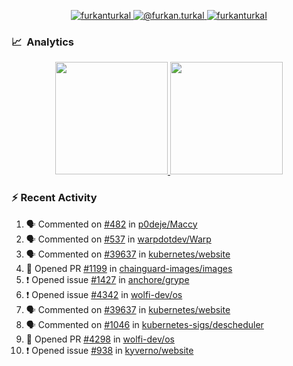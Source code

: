 <p align="center">
  <a href="https://linkedin.com/in/furkanturkal" target="blank">
    <img src="https://img.shields.io/badge/linkedin-%230077B5.svg?&style=for-the-badge&logo=linkedin&logoColor=white" alt="furkanturkal" />
  </a>
  <a href="https://medium.com/@furkan.turkal" target="blank">
    <img src="https://img.shields.io/badge/medium-%2312100E.svg?&style=for-the-badge&logo=medium&logoColor=white" alt="@furkan.turkal" />
  </a>
  <a href="https://twitter.com/furkanturkaI" target="blank">
    <img src="https://img.shields.io/badge/Twitter-1DA1F2?style=for-the-badge&logo=twitter&logoColor=white" alt="furkanturkaI" />
  </a>
</p>

### 📈 &nbsp;Analytics

<p align="center">
  <a href="https://coderstats.net/github/#Dentrax">
    <img height="180em" src="https://github-readme-stats-eight-theta.vercel.app/api?username=Dentrax&show_icons=true&theme=algolia&include_all_commits=true&count_private=true&line_height=26"/>
    <img height="180em" src="https://github-readme-stats-eight-theta.vercel.app/api/top-langs/?username=Dentrax&layout=compact&langs_count=8&theme=algolia&line_height=26"/>
  </a>
</p>

### :zap: Recent Activity

<!--START_SECTION:activity-->
1. 🗣 Commented on [#482](https://github.com/p0deje/Maccy/issues/482#issuecomment-1677515913) in [p0deje/Maccy](https://github.com/p0deje/Maccy)
2. 🗣 Commented on [#537](https://github.com/warpdotdev/Warp/issues/537#issuecomment-1675095772) in [warpdotdev/Warp](https://github.com/warpdotdev/Warp)
3. 🗣 Commented on [#39637](https://github.com/kubernetes/website/pull/39637#issuecomment-1674587579) in [kubernetes/website](https://github.com/kubernetes/website)
4. 💪 Opened PR [#1199](https://github.com/chainguard-images/images/pull/1199) in [chainguard-images/images](https://github.com/chainguard-images/images)
5. ❗ Opened issue [#1427](https://github.com/anchore/grype/issues/1427) in [anchore/grype](https://github.com/anchore/grype)
6. ❗ Opened issue [#4342](https://github.com/wolfi-dev/os/issues/4342) in [wolfi-dev/os](https://github.com/wolfi-dev/os)
7. 🗣 Commented on [#39637](https://github.com/kubernetes/website/pull/39637#issuecomment-1672097566) in [kubernetes/website](https://github.com/kubernetes/website)
8. 🗣 Commented on [#1046](https://github.com/kubernetes-sigs/descheduler/issues/1046#issuecomment-1671404278) in [kubernetes-sigs/descheduler](https://github.com/kubernetes-sigs/descheduler)
9. 💪 Opened PR [#4298](https://github.com/wolfi-dev/os/pull/4298) in [wolfi-dev/os](https://github.com/wolfi-dev/os)
10. ❗ Opened issue [#938](https://github.com/kyverno/website/issues/938) in [kyverno/website](https://github.com/kyverno/website)
<!--END_SECTION:activity-->
